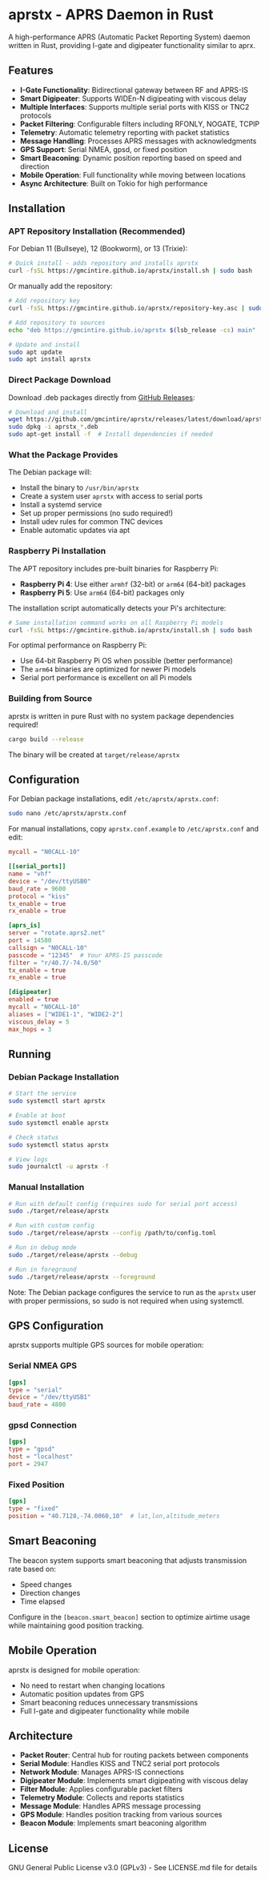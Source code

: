 # aprstx - APRS Daemon in Rust

A high-performance APRS (Automatic Packet Reporting System) daemon written in Rust, providing I-gate and digipeater functionality similar to aprx.

## Features

- **I-Gate Functionality**: Bidirectional gateway between RF and APRS-IS
- **Smart Digipeater**: Supports WIDEn-N digipeating with viscous delay
- **Multiple Interfaces**: Supports multiple serial ports with KISS or TNC2 protocols
- **Packet Filtering**: Configurable filters including RFONLY, NOGATE, TCPIP
- **Telemetry**: Automatic telemetry reporting with packet statistics
- **Message Handling**: Processes APRS messages with acknowledgments
- **GPS Support**: Serial NMEA, gpsd, or fixed position
- **Smart Beaconing**: Dynamic position reporting based on speed and direction
- **Mobile Operation**: Full functionality while moving between locations
- **Async Architecture**: Built on Tokio for high performance

## Installation

### APT Repository Installation (Recommended)

For Debian 11 (Bullseye), 12 (Bookworm), or 13 (Trixie):

```bash
# Quick install - adds repository and installs aprstx
curl -fsSL https://gmcintire.github.io/aprstx/install.sh | sudo bash
```

Or manually add the repository:

```bash
# Add repository key
curl -fsSL https://gmcintire.github.io/aprstx/repository-key.asc | sudo apt-key add -

# Add repository to sources
echo "deb https://gmcintire.github.io/aprstx $(lsb_release -cs) main" | sudo tee /etc/apt/sources.list.d/aprstx.list

# Update and install
sudo apt update
sudo apt install aprstx
```

### Direct Package Download

Download .deb packages directly from [GitHub Releases](https://github.com/gmcintire/aprstx/releases):

```bash
# Download and install
wget https://github.com/gmcintire/aprstx/releases/latest/download/aprstx_VERSION_CODENAME_ARCH.deb
sudo dpkg -i aprstx_*.deb
sudo apt-get install -f  # Install dependencies if needed
```

### What the Package Provides

The Debian package will:
- Install the binary to `/usr/bin/aprstx`
- Create a system user `aprstx` with access to serial ports
- Install a systemd service
- Set up proper permissions (no sudo required!)
- Install udev rules for common TNC devices
- Enable automatic updates via apt

### Raspberry Pi Installation

The APT repository includes pre-built binaries for Raspberry Pi:

- **Raspberry Pi 4**: Use either `armhf` (32-bit) or `arm64` (64-bit) packages
- **Raspberry Pi 5**: Use `arm64` (64-bit) packages only

The installation script automatically detects your Pi's architecture:

```bash
# Same installation command works on all Raspberry Pi models
curl -fsSL https://gmcintire.github.io/aprstx/install.sh | sudo bash
```

For optimal performance on Raspberry Pi:
- Use 64-bit Raspberry Pi OS when possible (better performance)
- The `arm64` binaries are optimized for newer Pi models
- Serial port performance is excellent on all Pi models

### Building from Source

aprstx is written in pure Rust with no system package dependencies required!

```bash
cargo build --release
```

The binary will be created at `target/release/aprstx`

## Configuration

For Debian package installations, edit `/etc/aprstx/aprstx.conf`:

```bash
sudo nano /etc/aprstx/aprstx.conf
```

For manual installations, copy `aprstx.conf.example` to `/etc/aprstx.conf` and edit:

```toml
mycall = "N0CALL-10"

[[serial_ports]]
name = "vhf"
device = "/dev/ttyUSB0"
baud_rate = 9600
protocol = "kiss"
tx_enable = true
rx_enable = true

[aprs_is]
server = "rotate.aprs2.net"
port = 14580
callsign = "N0CALL-10"
passcode = "12345"  # Your APRS-IS passcode
filter = "r/40.7/-74.0/50"
tx_enable = true
rx_enable = true

[digipeater]
enabled = true
mycall = "N0CALL-10"
aliases = ["WIDE1-1", "WIDE2-2"]
viscous_delay = 5
max_hops = 3
```

## Running

### Debian Package Installation

```bash
# Start the service
sudo systemctl start aprstx

# Enable at boot
sudo systemctl enable aprstx

# Check status
sudo systemctl status aprstx

# View logs
sudo journalctl -u aprstx -f
```

### Manual Installation

```bash
# Run with default config (requires sudo for serial port access)
sudo ./target/release/aprstx

# Run with custom config
sudo ./target/release/aprstx --config /path/to/config.toml

# Run in debug mode
sudo ./target/release/aprstx --debug

# Run in foreground
sudo ./target/release/aprstx --foreground
```

Note: The Debian package configures the service to run as the `aprstx` user with proper permissions, so sudo is not required when using systemctl.

## GPS Configuration

aprstx supports multiple GPS sources for mobile operation:

### Serial NMEA GPS
```toml
[gps]
type = "serial"
device = "/dev/ttyUSB1"
baud_rate = 4800
```

### gpsd Connection
```toml
[gps]
type = "gpsd"
host = "localhost"
port = 2947
```

### Fixed Position
```toml
[gps]
type = "fixed"
position = "40.7128,-74.0060,10"  # lat,lon,altitude_meters
```

## Smart Beaconing

The beacon system supports smart beaconing that adjusts transmission rate based on:
- Speed changes
- Direction changes
- Time elapsed

Configure in the `[beacon.smart_beacon]` section to optimize airtime usage while maintaining good position tracking.

## Mobile Operation

aprstx is designed for mobile operation:
- No need to restart when changing locations
- Automatic position updates from GPS
- Smart beaconing reduces unnecessary transmissions
- Full I-gate and digipeater functionality while mobile

## Architecture

- **Packet Router**: Central hub for routing packets between components
- **Serial Module**: Handles KISS and TNC2 serial port protocols
- **Network Module**: Manages APRS-IS connections
- **Digipeater Module**: Implements smart digipeating with viscous delay
- **Filter Module**: Applies configurable packet filters
- **Telemetry Module**: Collects and reports statistics
- **Message Module**: Handles APRS message processing
- **GPS Module**: Handles position tracking from various sources
- **Beacon Module**: Implements smart beaconing algorithm

## License

GNU General Public License v3.0 (GPLv3) - See LICENSE.md file for details